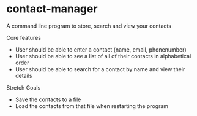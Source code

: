 # contact-manager
A command line program to store, search and view your contacts

Core features

- User should be able to enter a contact (name, email, phonenumber)
- User should be able to see a list of all of their contacts in alphabetical order
- User should be able to search for a contact by name and view their details

Stretch Goals

- Save the contacts to a file
- Load the contacts from that file when restarting the program
